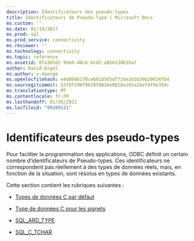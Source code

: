 ```yaml
---
description: Identificateurs des pseudo-types
title: Identificateurs de Pseudo-Type | Microsoft Docs
ms.custom: ''
ms.date: 01/19/2017
ms.prod: sql
ms.prod_service: connectivity
ms.reviewer: ''
ms.technology: connectivity
ms.topic: reference
ms.assetid: 8fa365d2-9de0-40c6-bcd2-a85613061baf
author: David-Engel
ms.author: v-daenge
ms.openlocfilehash: e4d8046170ce601d5b5df72de2d3b39b20034fbd
ms.sourcegitcommit: 33f0f190f962059826e002be165a2bef4f9e350c
ms.translationtype: MT
ms.contentlocale: fr-FR
ms.lasthandoff: 01/30/2021
ms.locfileid: "99209131"
---
```

# <a name="pseudo-type-identifiers"></a>Identificateurs des pseudo-types
Pour faciliter la programmation des applications, ODBC définit un certain nombre d’identificateurs de Pseudo-types. Ces identificateurs ne correspondent pas réellement à des types de données réels, mais, en fonction de la situation, sont résolus en types de données existants.  
  
 Cette section contient les rubriques suivantes :  
  
-   [Types de données C par défaut](../../../odbc/reference/appendixes/default-c-data-types.md)  
  
-   [Type de données C pour les signets](../../../odbc/reference/appendixes/bookmark-c-data-type.md)  
  
-   [SQL_ARD_TYPE](../../../odbc/reference/appendixes/sql-ard-type.md)  
  
-   [SQL_C_TCHAR](../../../odbc/reference/appendixes/sql-c-tchar.md)

